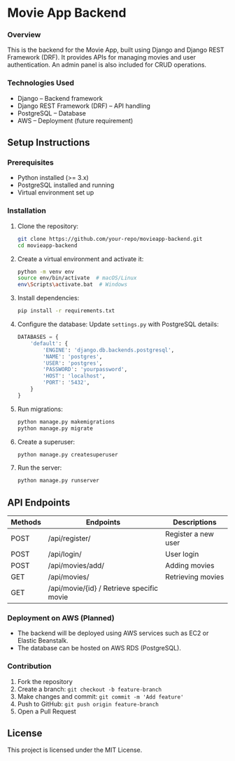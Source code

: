 # Movie App Backend

### Overview
This is the backend for the Movie App, built using Django and Django REST Framework (DRF). It provides APIs for managing movies and user authentication. An admin panel is also included for CRUD operations.

### Technologies Used
- Django – Backend framework
- Django REST Framework (DRF) – API handling
- PostgreSQL – Database
- AWS – Deployment (future requirement)

## Setup Instructions

### Prerequisites
- Python installed (>= 3.x)
- PostgreSQL installed and running
- Virtual environment set up

### Installation
1. Clone the repository:
    ```bash
    git clone https://github.com/your-repo/movieapp-backend.git
    cd movieapp-backend
    ```
2. Create a virtual environment and activate it:
    ```bash
    python -m venv env
    source env/bin/activate  # macOS/Linux
    env\Scripts\activate.bat  # Windows
    ```
3. Install dependencies:
    ```bash
    pip install -r requirements.txt
    ```
4. Configure the database: Update `settings.py` with PostgreSQL details:
    ```python
    DATABASES = {
        'default': {
            'ENGINE': 'django.db.backends.postgresql',
            'NAME': 'postgres',
            'USER': 'postgres',
            'PASSWORD': 'yourpassword',
            'HOST': 'localhost',
            'PORT': '5432',
        }
    }
    ```
5. Run migrations:
    ```bash
    python manage.py makemigrations
    python manage.py migrate
    ```
6. Create a superuser:
    ```bash
    python manage.py createsuperuser
    ```
7. Run the server:
    ```bash
    python manage.py runserver
    ```

## API Endpoints
| Methods | Endpoints | Descriptions |
|--------|----------|-------------|
|  POST  | /api/register/ | Register a new user |
| POST   | /api/login/ | User login |
| POST   | /api/movies/add/ | Adding movies|
| GET    | /api/movies/ | Retrieving movies|
| GET    | /api/movie/{id} / Retrieve specific movie |

### Deployment on AWS (Planned)
- The backend will be deployed using AWS services such as EC2 or Elastic Beanstalk.
- The database can be hosted on AWS RDS (PostgreSQL).

### Contribution
1. Fork the repository
2. Create a branch: `git checkout -b feature-branch`
3. Make changes and commit: `git commit -m 'Add feature'`
4. Push to GitHub: `git push origin feature-branch`
5. Open a Pull Request
  
## License  
This project is licensed under the MIT License.